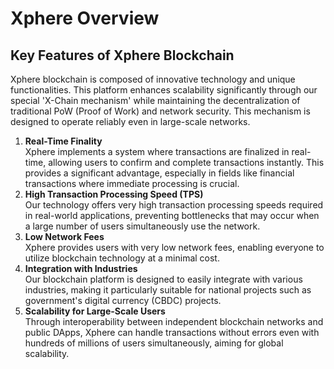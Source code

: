 # Xphere Overview

## Key Features of Xphere Blockchain



Xphere blockchain is composed of innovative technology and unique functionalities. This platform enhances scalability significantly through our special 'X-Chain mechanism' while maintaining the decentralization of traditional PoW (Proof of Work) and network security. This mechanism is designed to operate reliably even in large-scale networks.



1. **Real-Time Finality**\
   Xphere implements a system where transactions are finalized in real-time, allowing users to confirm and complete transactions instantly. This provides a significant advantage, especially in fields like financial transactions where immediate processing is crucial.&#x20;
2. **High Transaction Processing Speed (TPS)**\
   Our technology offers very high transaction processing speeds required in real-world applications, preventing bottlenecks that may occur when a large number of users simultaneously use the network.&#x20;
3. **Low Network Fees**\
   Xphere provides users with very low network fees, enabling everyone to utilize blockchain technology at a minimal cost.&#x20;
4. **Integration with Industries**\
   Our blockchain platform is designed to easily integrate with various industries, making it particularly suitable for national projects such as government's digital currency (CBDC) projects.&#x20;
5. **Scalability for Large-Scale Users**\
   Through interoperability between independent blockchain networks and public DApps, Xphere can handle transactions without errors even with hundreds of millions of users simultaneously, aiming for global scalability.









